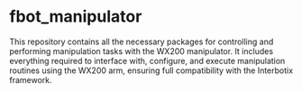 # fbot_manipulator
This repository contains all the necessary packages for controlling and performing manipulation tasks with the WX200 manipulator.  It includes everything required to interface with, configure, and execute manipulation routines using the WX200 arm, ensuring full compatibility with the Interbotix framework.
